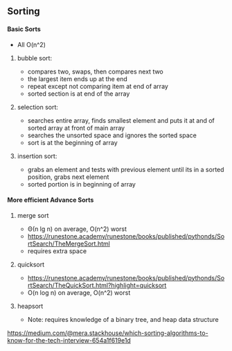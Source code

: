 ## Sorting


#### Basic Sorts
* All O(n^2)

1. bubble sort: 
	* compares two, swaps, then compares next two
	* the largest item ends up at the end
	* repeat except not comparing item at end of array
	* sorted section is at end of the array

1. selection sort: 
	* searches entire array, finds smallest element and puts it at and of sorted array at front of main array
	* searches the unsorted space and ignores the sorted space
	* sort is at the beginning of array

1. insertion sort: 
	* grabs an element and tests with previous element until its in a sorted position, grabs next element
	* sorted portion is in beginning of array


#### More efficient Advance Sorts

1. merge sort
    * Θ(n lg n) on average, O(n^2) worst
    * https://runestone.academy/runestone/books/published/pythonds/SortSearch/TheMergeSort.html
    * requires extra space
    
1. quicksort
    * https://runestone.academy/runestone/books/published/pythonds/SortSearch/TheQuickSort.html?highlight=quicksort
    * O(n log n) on average, O(n^2) worst
    
1. heapsort
    * Note: requires knowledge of a binary tree, and heap data structure


https://medium.com/@mera.stackhouse/which-sorting-algorithms-to-know-for-the-tech-interview-654a1f619e1d











